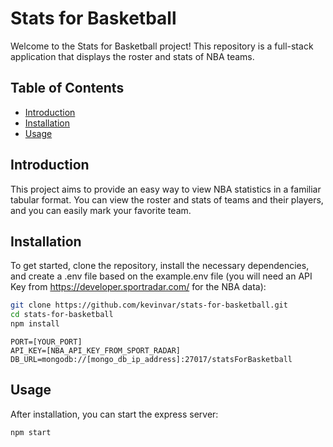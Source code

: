 # Stats for Basketball

Welcome to the Stats for Basketball project! This repository is a full-stack application that displays the roster and stats of NBA teams.

## Table of Contents

- [Introduction](#introduction)
- [Installation](#installation)
- [Usage](#usage)

## Introduction

This project aims to provide an easy way to view NBA statistics in a familiar tabular format. You can view the roster and stats of teams and their players, and you can easily mark your favorite team.

## Installation

To get started, clone the repository, install the necessary dependencies, and create a .env file based on the example.env file (you will need an API Key from https://developer.sportradar.com/ for the NBA data):

```bash
git clone https://github.com/kevinvar/stats-for-basketball.git
cd stats-for-basketball
npm install
```

```.env
PORT=[YOUR_PORT]
API_KEY=[NBA_API_KEY_FROM_SPORT_RADAR]
DB_URL=mongodb://[mongo_db_ip_address]:27017/statsForBasketball
```
## Usage

After installation, you can start the express server:

```bash
npm start
```
